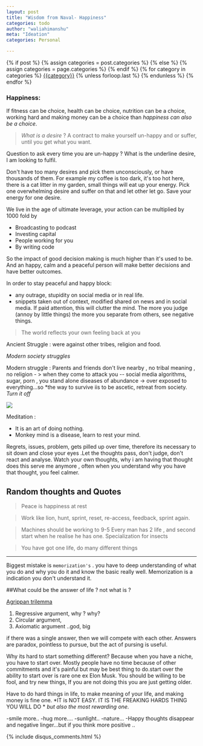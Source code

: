 ```yaml
---
layout: post
title: "Wisdom from Naval- Happiness"
categories: todo
author: "waliahimanshu"
meta: "Ideation"
categories: Personal

---
```


<div class="post-categories">
  {% if post %}
    {% assign categories = post.categories %}
  {% else %}
    {% assign categories = page.categories %}
  {% endif %}
  {% for category in categories %}
  <a href="{{site.baseurl}}/categories/#{{category|slugize}}">{{category}}</a>
  {% unless forloop.last %}&nbsp;{% endunless %}
  {% endfor %}
</div>

### Happiness:
If fitness can be choice, health can be choice, nutrition can be a choice, working hard and making money can be a choice than _happiness can also be a choice_.

>*What is a desire* ?
A contract to make yourself un-happy and or suffer, until you get what you want.

Question to ask every time you are un-happy ? 
What is the underline desire, I am looking to fulfil.

Don't have too many desires and pick them unconsciously, or have thousands of them. For example my coffee is too dark, it's too hot here, there is a cat litter in my garden, small things will eat up your energy.
Pick one overwhelming desire and suffer on that and let other let go. Save your energy for one desire.

We live in the age of ultimate leverage, your action can be multiplied by 1000 fold by
- Broadcasting to podcast
- Investing capital 
- People working for you 
- By writing code

So the impact of good decision making is much higher than it's used to be. And an happy, calm and a peaceful person will make better decisions and have better outcomes.

In order to stay peaceful and happy block:
- any outrage, stupidity on social media or in real life. 
- snippets taken out of context, modified shared on news and in social media.
If paid attention, this will clutter the mind.
The more you judge (annoy by little things) the more you separate from others, see negative things.
  
>The world reflects your own feeling back at you 

Ancient Struggle :  were against other tribes, religion and food.

*Modern society struggles* 

Modern struggle :   Parents and friends don't live nearby , no tribal meaning , no religion  - > when they come to attack you -- social media algorithms, sugar, porn , you stand alone
diseases of abundance -> over exposed to everything...so *the way to survive iis to be ascetic, retreat from society. _Turn it off_ 


[![](http://img.youtube.com/vi/OqlfWDyS1Io/0.jpg)](http://www.youtube.com/watch?v=OqlfWDyS1Io "The Modern Struggle - Naval Ravikant")

Meditation :
- It is an art of doing nothing.
- Monkey mind is a disease, learn to rest your mind.

Regrets, issues, problem, gets pilled up over time, therefore its necessary to sit down and close your eyes .Let the thoughts pass, don't judge, don't react and analyse.
Watch your own thoughts, why i am having that thought does this serve me 
anymore , often when you understand why you have that thought,  you feel calmer.

## Random thoughts and Quotes
 >Peace is happiness at rest

 > Work like lion, hunt, sprint, reset, re-access, feedback, sprint again.

> Machines should be working to 9-5 
> Every man has 2 life , and second start when he realise he has one.
> Specialization for insects

> You have got one life, do many different things
-------------


Biggest mistake is `memorization's` . you have  to deep understanding of what you do and why you do it and know the basic really well. Memorization is a indication you don't understand it.


##What could be the answer of life ? not what is ? 

[Agrippan trilemma](https://en.wikipedia.org/wiki/M%C3%BCnchhausen_trilemma)

1)  Regressive argument,  why ?  why?   
2)  Circular argument, 
3)  Axiomatic argument ..god, big 

if there was a single answer, then we will compete with each other.
Answers are paradox, pointless to pursue, but the act of pursing is useful.


Why its hard to start something different? 
Because when you have a niche, you have to start over.
Mostly people have no time because of other commitments and it's painful 
but may be best thing to do.start over the ability to start over is rare one ex Elon Musk. 
You should be willing to be fool, and try new things, If you are not 
doing this you are just getting older.


Have to do hard things in life, to make meaning of your life, and 
making money is fine one.
*IT is NOT EASY. IT IS THE FREAKING HARDS THING YOU WILL  DO *
_but also the most rewarding one._


-smile more..
-hug more....
-sunlight..
-nature...
-Happy thoughts disappear and negative linger...but if you think  more positive ..



{% include disqus_comments.html %}
